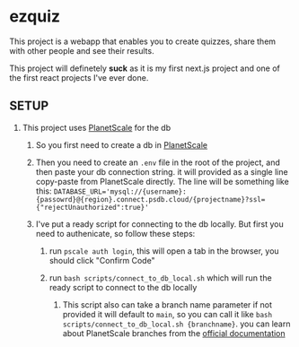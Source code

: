 # ezquiz

This project is a webapp that enables you to create quizzes, share them with other people and see their results.

This project will definetely __suck__ as it is my first next.js project and one of the first react projects I've ever done.

## SETUP


1. This project uses [PlanetScale](https://planetscale.com/) for the db
    
    1. So you first need to create a db in [PlanetScale](https://planetscale.com/)

    2. Then you need to create an `.env` file in the root of the project, and then paste your db connection string. it will provided as a single line copy-paste from PlanetScale directly. The line will be something like this:
    `DATABASE_URL='mysql://{username}:{passowrd}@{region}.connect.psdb.cloud/{projectname}?ssl={"rejectUnauthorized":true}'`

   3. I've put a ready script for connecting to the db locally. But first you need to authenicate, so follow these steps:
   
      1. run `pscale auth login`, this will open a tab in the browser, you should click "Confirm Code"
      
      2. run `bash scripts/connect_to_db_local.sh` which will run the ready script to connect to the db locally
         
         1. This script also can take a branch name parameter if not provided it will default to `main`, so you can call it like `bash scripts/connect_to_db_local.sh {branchname}`. you can learn about PlanetScale branches from the [official documentation](https://planetscale.com/docs/concepts/branching)
